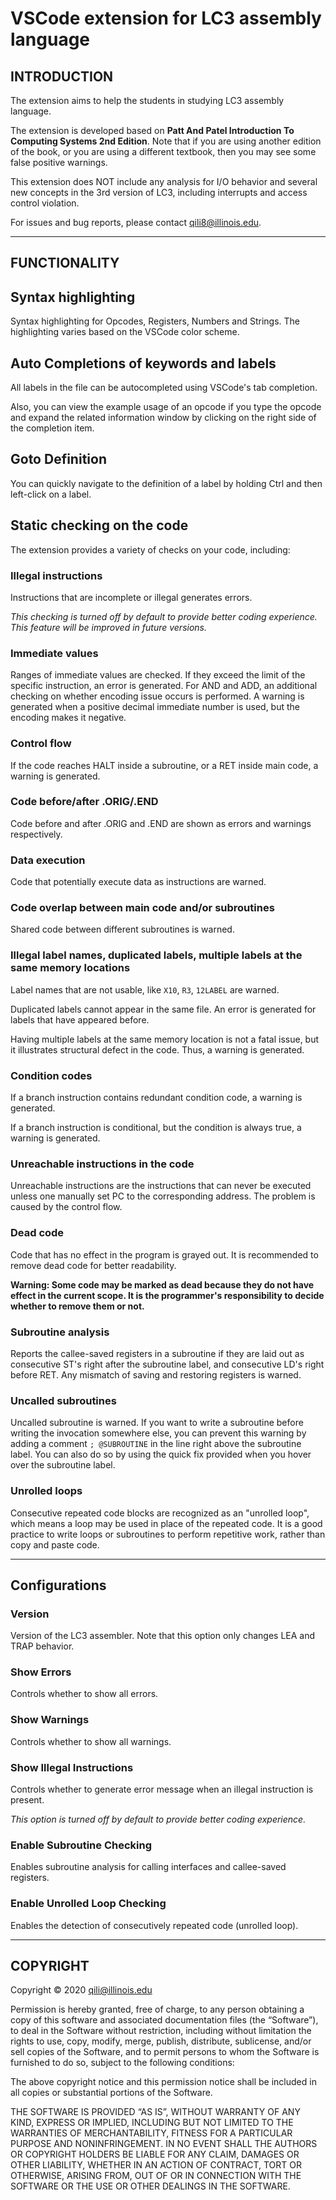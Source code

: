 # VSCode extension for LC3 assembly language

## INTRODUCTION

The extension aims to help the students in studying LC3 assembly language.

The extension is developed based on **Patt And Patel Introduction To Computing Systems 2nd Edition**.
Note that if you are using another edition of the book, or you are using a different textbook, then you may see some false positive warnings.

This extension does NOT include any analysis for I/O behavior and several new concepts in the 3rd version of LC3, including interrupts and access control violation.

For issues and bug reports, please contact qili8@illinois.edu.

***

## FUNCTIONALITY

## Syntax highlighting

Syntax highlighting for Opcodes, Registers, Numbers and Strings. The highlighting varies based on the VSCode color scheme.

## Auto Completions of keywords and labels

All labels in the file can be autocompleted using VSCode's tab completion.

Also, you can view the example usage of an opcode if you type the opcode and expand the related information window by clicking on the right side of the completion item.

## Goto Definition

You can quickly navigate to the definition of a label by holding Ctrl and then left-click on a label.

## Static checking on the code

The extension provides a variety of checks on your code, including:

### Illegal instructions

Instructions that are incomplete or illegal generates errors.

*This checking is turned off by default to provide better coding experience. This feature will be improved in future versions.*

### Immediate values

Ranges of immediate values are checked. If they exceed the limit of the specific instruction, an error is generated. For AND and ADD, an additional checking on whether encoding issue occurs is performed. A warning is generated when a positive decimal immediate number is used, but the encoding makes it negative.

### Control flow

If the code reaches HALT inside a subroutine, or a RET inside main code, a warning is generated.

### Code before/after .ORIG/.END

Code before and after .ORIG and .END are shown as errors and warnings respectively.

### Data execution

Code that potentially execute data as instructions are warned.

### Code overlap between main code and/or subroutines

Shared code between different subroutines is warned.

### Illegal label names, duplicated labels, multiple labels at the same memory locations

Label names that are not usable, like `X10`, `R3`, `12LABEL` are warned.

Duplicated labels cannot appear in the same file. An error is generated for labels that have appeared before.

Having multiple labels at the same memory location is not a fatal issue, but it illustrates structural defect in the code. Thus, a warning is generated.

### Condition codes

If a branch instruction contains redundant condition code, a warning is generated.

If a branch instruction is conditional, but the condition is always true, a warning is generated.

### Unreachable instructions in the code

Unreachable instructions are the instructions that can never be executed unless one manually set PC to the corresponding address. The problem is caused by the control flow.

### Dead code

Code that has no effect in the program is grayed out. It is recommended to remove dead code for better readability.

**Warning: Some code may be marked as dead because they do not have effect in the current scope. It is the programmer's responsibility to decide whether to remove them or not.**

### Subroutine analysis

Reports the callee-saved registers in a subroutine if they are laid out as consecutive ST's right after the subroutine label, and consecutive LD's right before RET. Any mismatch of saving and restoring registers is warned.

### Uncalled subroutines

Uncalled subroutine is warned. If you want to write a subroutine before writing the invocation somewhere else, you can prevent this warning by adding a comment `; @SUBROUTINE` in the line right above the subroutine label. You can also do so by using the quick fix provided when you hover over the subroutine label.

### Unrolled loops

Consecutive repeated code blocks are recognized as an "unrolled loop", which means a loop may be used in place of the repeated code. It is a good practice to write loops or subroutines to perform repetitive work, rather than copy and paste code.  

***

## Configurations

### Version

Version of the LC3 assembler. Note that this option only changes LEA and TRAP behavior.

### Show Errors

Controls whether to show all errors.

### Show Warnings

Controls whether to show all warnings.

### Show Illegal Instructions

Controls whether to generate error message when an illegal instruction is present.

*This option is turned off by default to provide better coding experience.*

### Enable Subroutine Checking

Enables subroutine analysis for calling interfaces and callee-saved registers.

### Enable Unrolled Loop Checking

Enables the detection of consecutively repeated code (unrolled loop).

***

## COPYRIGHT

Copyright © 2020 qili@illinois.edu

Permission is hereby granted, free of charge, to any person obtaining a copy of this software and associated documentation files (the “Software”), to deal in the Software without restriction, including without limitation the rights to use, copy, modify, merge, publish, distribute, sublicense, and/or sell copies of the Software, and to permit persons to whom the Software is furnished to do so, subject to the following conditions:

The above copyright notice and this permission notice shall be included in all copies or substantial portions of the Software.

THE SOFTWARE IS PROVIDED “AS IS”, WITHOUT WARRANTY OF ANY KIND, EXPRESS OR IMPLIED, INCLUDING BUT NOT LIMITED TO THE WARRANTIES OF MERCHANTABILITY, FITNESS FOR A PARTICULAR PURPOSE AND NONINFRINGEMENT. IN NO EVENT SHALL THE AUTHORS OR COPYRIGHT HOLDERS BE LIABLE FOR ANY CLAIM, DAMAGES OR OTHER LIABILITY, WHETHER IN AN ACTION OF CONTRACT, TORT OR OTHERWISE, ARISING FROM, OUT OF OR IN CONNECTION WITH THE SOFTWARE OR THE USE OR OTHER DEALINGS IN THE SOFTWARE.
